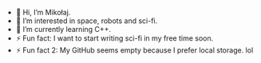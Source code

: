 - 👋 Hi, I’m Mikołaj.
- 👀 I’m interested in space, robots and sci-fi.
- 🌱 I’m currently learning C++.
- ⚡ Fun fact: I want to start writing sci-fi in my free time soon.
- ⚡ Fun fact 2: My GitHub seems empty because I prefer local storage. lol
